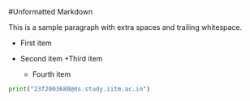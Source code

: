 #Unformatted Markdown

This is a sample paragraph with extra spaces and trailing whitespace.

- First item
- Second item
  +Third item


    *    Fourth item

```py
print("23f2003680@ds.study.iitm.ac.in")

```
